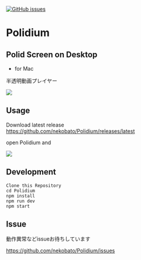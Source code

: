 [![GitHub issues](https://img.shields.io/github/issues/nekobato/Polidium.svg)](https://github.com/nekobato/Polidium/issues)

# Polidium

## Polid Screen on Desktop

- for Mac

半透明動画プレイヤー

![](https://gyazo.com/92890152f1fa383eed9c7e8fb32a1be2.png)

## Usage

Download latest release
https://github.com/nekobato/Polidium/releases/latest

open Polidium and

![](https://gyazo.com/45493a987b9ee9bbb29a40b00b8531f0.png)

## Development

```
Clone this Repository
cd Polidium
npm install
npm run dev
npm start
```

## Issue

動作異常などissueお待ちしています

https://github.com/nekobato/Polidium/issues
